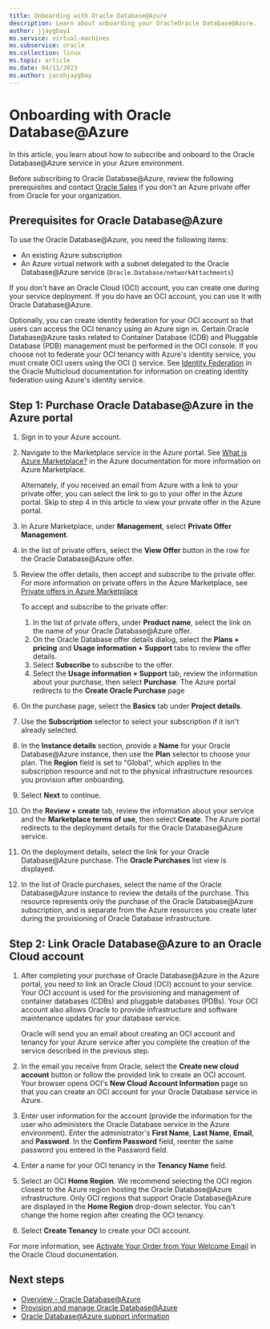 ```yaml
---
title: Onboarding with Oracle Database@Azure
description: Learn about onboarding your OracleOracle Database@Azure.
author: jjaygbay1
ms.service: virtual-machines
ms.subservice: oracle
ms.collection: linux
ms.topic: article
ms.date: 04/11/2023
ms.author: jacobjaygbay
---
```


# Onboarding with Oracle Database@Azure 

In this article, you learn about how to subscribe and onboard to the Oracle Database@Azure service in your Azure environment.

Before subscribing to Oracle Database@Azure, review the following prerequisites and contact [Oracle Sales](https://www.oracle.com/corporate/contact/) if you don't an Azure private offer from Oracle for your organization.

## Prerequisites for Oracle Database@Azure
To use the Oracle Database@Azure, you need the following items:
-   An existing Azure subscription
-   An Azure virtual network with a subnet delegated to the Oracle Database@Azure service (`Oracle.Database/networkAttachments`)

If you don't have an Oracle Cloud (OCI) account, you can create one during your service deployment. If you do have an OCI account, you can use it with Oracle Database@Azure.

Optionally, you can create identity federation for your OCI account so that users can access the OCI tenancy using an Azure sign in. Certain Oracle Database@Azure tasks related to Container Database (CDB) and Pluggable Database (PDB) management must be performed in the OCI console. If you choose not to federate your OCI tenancy with Azure's identity service, you must create OCI users using the OCI  () service. See [Identity Federation](https://docs.oracle.com/iaas/Content/multicloud/signup_guided_federation.htm) in the Oracle Multicloud documentation for information on creating identity federation using Azure's identity service.

## Step 1: Purchase Oracle Database@Azure in the Azure portal 

1.  Sign in to your Azure account.
2.  Navigate to the Marketplace service in the Azure portal. See [What is Azure Marketplace?](https://learn.microsoft.com/marketplace/azure-marketplace-overview) in the Azure documentation for more information on Azure Marketplace.

    Alternately, if you received an email from Azure with a link to your private offer, you can select the link to go to your offer in the Azure portal. Skip to step 4 in this article to view your private offer in the Azure portal.

3.  In Azure Marketplace, under **Management**, select **Private Offer Management**.
4.  In the list of private offers, select the **View Offer** button in the row for the Oracle Database@Azure offer.
5.  Review the offer details, then accept and subscribe to the private offer. For more information on private offers in the Azure Marketplace, see [Private offers in Azure Marketplace](https://learn.microsoft.com/marketplace/private-offers-in-azure-marketplace)

    To accept and subscribe to the private offer:

    1.  In the list of private offers, under **Product name**, select the link on the name of your Oracle Database@Azure offer.
    2.  On the Oracle Database offer details dialog, select the **Plans + pricing** and **Usage information + Support** tabs to review the offer details.
    3.  Select **Subscribe** to subscribe to the offer.
    4.  Select the **Usage information + Support** tab, review the information about your purchase, then select **Purchase**. The Azure portal redirects to the **Create Oracle Purchase** page
6.  On the purchase page, select the **Basics** tab under **Project details**.
7.  Use the **Subscription** selector to select your subscription if it isn't already selected.
8.  In the **Instance details** section, provide a **Name** for your Oracle Database@Azure instance, then use the **Plan** selector to choose your plan. The **Region** field is set to "Global", which applies to the subscription resource and not to the physical infrastructure resources you provision after onboarding.
9.  Select **Next** to continue.
10. On the **Review + create** tab, review the information about your service and the **Marketplace terms of use**, then select **Create**. The Azure portal redirects to the deployment details for the Oracle Database@Azure service.
11. On the deployment details, select the link for your Oracle Database@Azure purchase. The **Oracle Purchases** list view is displayed.
12. In the list of Oracle purchases, select the name of the Oracle Database@Azure instance to review the details of the purchase. This resource represents only the purchase of the Oracle Database@Azure subscription, and is separate from the Azure resources you create later during the provisioning of Oracle Database infrastructure.

## Step 2: Link Oracle Database@Azure to an Oracle Cloud account 

1.  After completing your purchase of Oracle Database@Azure in the Azure portal, you need to link an Oracle Cloud (OCI) account to your service. Your OCI account is used for the provisioning and management of container databases (CDBs) and pluggable databases (PDBs). Your OCI account also allows Oracle to provide infrastructure and software maintenance updates for your database service.

    Oracle will send you an email about creating an OCI account and tenancy for your Azure service after you complete the creation of the service described in the previous step.

2.  In the email you receive from Oracle, select the **Create new cloud account** button or follow the provided link to create an OCI account. Your browser opens OCI's **New Cloud Account Information** page so that you can create an OCI account for your Oracle Database service in Azure.

3.  Enter user information for the account (provide the information for the user who administers the Oracle Database service in the Azure environment). Enter the administrator's **First Name**, **Last Name**, **Email**, and **Password**. In the **Confirm Password** field, reenter the same password you entered in the Password field.
4.  Enter a name for your OCI tenancy in the **Tenancy Name** field.
5.  Select an OCI **Home Region**. We recommend selecting the OCI region closest to the Azure region hosting the Oracle Database@Azure infrastructure. Only OCI regions that support Oracle Database@Azure are displayed in the **Home Region** drop-down selector. You can't change the home region after creating the OCI tenancy.

6.  Select **Create Tenancy** to create your OCI account.

For more information, see [Activate Your Order from Your Welcome Email](https://docs.oracle.com/iaas/Content/GSG/Tasks/buysubscription.htm#activate_order) in the Oracle Cloud documentation.

## Next steps
- [Overview - Oracle Database@Azure](database-overview.md)
- [Provision and manage Oracle Database@Azure](provision-oracle-database.md)
- [Oracle Database@Azure support information](oracle-database-support.md)

